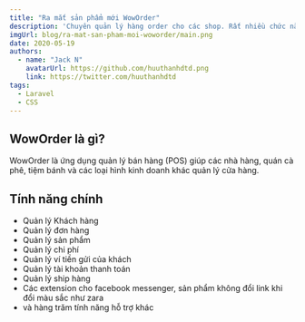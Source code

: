 ```yaml
---
title: "Ra mắt sản phẩm mới WowOrder"
description: 'Chuyên quản lý hàng order cho các shop. Rất nhiều chức năng tuyệt vời để quản lý khách hàng, đơn hàng, ship hàng,...'
imgUrl: blog/ra-mat-san-pham-moi-woworder/main.png
date: 2020-05-19
authors:
  - name: "Jack N"
    avatarUrl: https://github.com/huuthanhdtd.png
    link: https://twitter.com/huuthanhdtd
tags:
  - Laravel
  - CSS
---
```


## WowOrder là gì?
WowOrder là ứng dụng quản lý bán hàng (POS) giúp các nhà hàng, quán cà phê, tiệm bánh và các loại hình kinh doanh khác quản lý cửa hàng.

## Tính năng chính
- Quản lý Khách hàng
- Quản lý đơn hàng
- Quản lý sản phẩm
- Quản lý chi phí
- Quản lý ví tiền gửi của khách
- Quản lý tài khoản thanh toán
- Quản lý ship hàng
- Các extension cho facebook messenger, sản phẩm không đổi link khi đổi màu sắc như zara
- và hàng trăm tính năng hỗ trợ khác
